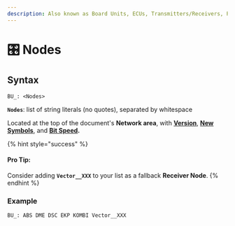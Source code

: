 ```yaml
---
description: Also known as Board Units, ECUs, Transmitters/Receivers, Producers/Consumers.
---
```


# 🎛 Nodes

## Syntax

```
BU_: <Nodes>
```

**`Nodes`**: list of string literals (no quotes), separated by whitespace

Located at the top of the document's **Network area**, with [**Version**](new-symbols.md#version), [**New Symbols**](new-symbols.md#ns\_-new-symbols), and [**Bit Speed**](new-symbols.md#bs\_-bitspeed)**.**

{% hint style="success" %}
#### **Pro Tip:** <a href="#vector-xxx" id="vector-xxx"></a>

Consider adding **`Vector__XXX`** to your list as a fallback **Receiver Node**.
{% endhint %}

### Example

```
BU_: ABS DME DSC EKP KOMBI Vector__XXX
```
